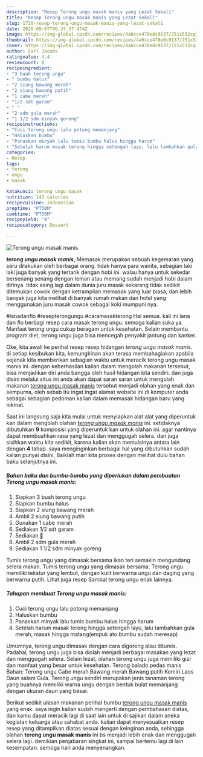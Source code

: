 ```yaml
---
description: "Resep Terong ungu masak manis yang Lezat Sekali"
title: "Resep Terong ungu masak manis yang Lezat Sekali"
slug: 1730-resep-terong-ungu-masak-manis-yang-lezat-sekali
date: 2020-09-07T06:37:37.474Z
image: https://img-global.cpcdn.com/recipes/4a6cce478e8c9137/751x532cq70/terong-ungu-masak-manis-foto-resep-utama.jpg
thumbnail: https://img-global.cpcdn.com/recipes/4a6cce478e8c9137/751x532cq70/terong-ungu-masak-manis-foto-resep-utama.jpg
cover: https://img-global.cpcdn.com/recipes/4a6cce478e8c9137/751x532cq70/terong-ungu-masak-manis-foto-resep-utama.jpg
author: Earl Jacobs
ratingvalue: 4.4
reviewcount: 8
recipeingredient:
- "3 buah terong ungu"
- " bumbu halus"
- "2 siung bawang merah"
- "2 siung bawang putih"
- "1 cabe merah"
- "1/2 sdt garam"
- " "
- "2 sdm gula merah"
- "1 1/2 sdm minyak goreng"
recipeinstructions:
- "Cuci terong ungu lalu potong memanjang"
- "Haluskan bumbu"
- "Panaskan minyak lalu tumis bumbu halus hingga harum"
- "Setelah harum masak terong hingga setengah layu, lalu tambahkan gula merah, masak hingga matang(empuk ato bumbu sudah meresap)"
categories:
- Resep
tags:
- terong
- ungu
- masak

katakunci: terong ungu masak 
nutrition: 143 calories
recipecuisine: Indonesian
preptime: "PT30M"
cooktime: "PT56M"
recipeyield: "4"
recipecategory: Dessert

---
```



![Terong ungu masak manis](https://img-global.cpcdn.com/recipes/4a6cce478e8c9137/751x532cq70/terong-ungu-masak-manis-foto-resep-utama.jpg)

<b><i>terong ungu masak manis</i></b>, Memasak merupakan sebuah kegemaran yang seru dilakukan oleh berbagai orang. tidak hanya para wanita, sebagian laki laki juga banyak yang tertarik dengan hobi ini. walau hanya untuk sekedar bersenang senang dengan teman atau memang sudah menjadi hobi dalam dirinya. tidak asing lagi dalam dunia juru masak sekarang tidak sedikit ditemukan cowok dengan ketrampilan memasak yang luar biasa, dan lebih banyak juga kita melihat di banyak rumah makan dan hotel yang menggunakan juru masak cowok sebagai koki mumpuni nya.

#lanadanflo #resepterongungu #caramasakterong Hai semua. kali ini lana dan flo berbagi resep cara masak terong ungu. semoga kalian suka ya. Manfaat terong ungu cukup beragam untuk kesehatan. Selain membantu program diet, terong ungu juga bisa mencegah penyakit jantung dan kanker.

Oke, kita awali ke perihal resep resep hidangan <i>terong ungu masak manis</i>. di setiap kesibukan kita, kemungkinan akan terasa membahagiakan apabila sejenak kita memberikan sebagian waktu untuk meracik terong ungu masak manis ini. dengan keberhasilan kalian dalam mengolah makanan tersebut, bisa menjadikan diri anda bangga oleh hasil hidangan kita sendiri. dan juga disini melalui situs ini anda akan dapat saran saran untuk mengolah makanan <u>terong ungu masak manis</u> tersebut menjadi olahan yang enak dan sempurna, oleh sebab itu ingat ingat alamat website ini di komputer anda sebagai sebagian pedoman kalian dalam memasak hidangan baru yang nikmat.


Saat ini langsung saja kita mulai untuk menyiapkan alat alat yang diperuntuk kan dalam mengolah olahan <u><i>terong ungu masak manis</i></u> ini. setidaknya dibutuhkan <b>9</b> komposisi yang diperuntuk kan untuk olahan ini. agar nantinya dapat membuahkan rasa yang lezat dan menggugah selera. dan juga sisihkan waktu kita sedikit, karena kalian akan memulainya antara lain dengan <b>4</b> tahap. saya menginginkan berbagai hal yang dibutuhkan sudah kalian punyai disini, Baiklah mari kita proses dengan melihat dulu bahan baku selanjutnya ini.

<!--inarticleads1-->

##### Bahan baku dan bumbu-bumbu yang diperlukan dalam pembuatan Terong ungu masak manis:

1. Siapkan 3 buah terong ungu
1. Siapkan  bumbu halus
1. Siapkan 2 siung bawang merah
1. Ambil 2 siung bawang putih
1. Gunakan 1 cabe merah
1. Sediakan 1/2 sdt garam
1. Sediakan  🌹
1. Ambil 2 sdm gula merah
1. Sediakan 1 1/2 sdm minyak goreng


Tumis terong ungu yang dimasak bersama ikan teri semakin mengundang selera makan. Tumis terong ungu yang dimasak bersama. Terong ungu memiliki tekstur yang lembut, dengan kulit berwarna ungu dan daging yang berwarna putih. Lihat juga resep Sambal terong ungu enak lainnya. 

<!--inarticleads2-->

##### Tahapan membuat Terong ungu masak manis:

1. Cuci terong ungu lalu potong memanjang
1. Haluskan bumbu
1. Panaskan minyak lalu tumis bumbu halus hingga harum
1. Setelah harum masak terong hingga setengah layu, lalu tambahkan gula merah, masak hingga matang(empuk ato bumbu sudah meresap)


Umumnya, terong ungu dimasak dengan cara digoreng atau ditumis. Padahal, terong ungu juga bisa diolah menjadi berbagai masakan yang lezat dan menggugah selera. Selain lezat, olahan terong ungu juga memiliki gizi dan manfaat yang besar untuk kesehatan. Terong balado pedas manis Bahan: Terong ungu Cabe merah Bawang merah Bawang putih Kemiri Laos Daun salam Gula. Terong ungu sendiri merupakan jenis tanaman terong yang buahnya memiliki warna ungu dengan bentuk bulat memanjang dengan ukuran daun yang besar. 

Berikut sedikit ulasan makanan perihal bumbu <u>terong ungu masak manis</u> yang enak. saya ingin kalian sudah mengerti dengan pembahasan diatas, dan kamu dapat meracik lagi di saat lain untuk di sajikan dalam aneka kegiatan keluarga atau sahabat anda. kalian dapat menyesuaikan resep resep yang ditampilkan diatas sesuai dengan keinginan anda, sehingga olahan <b>terong ungu masak manis</b> ini bs menjadi lebih enak dan menggugah selera lagi. demikian penjabaran singkat ini, sampai bertemu lagi di lain kesempatan. semoga hari anda menyenangkan.
